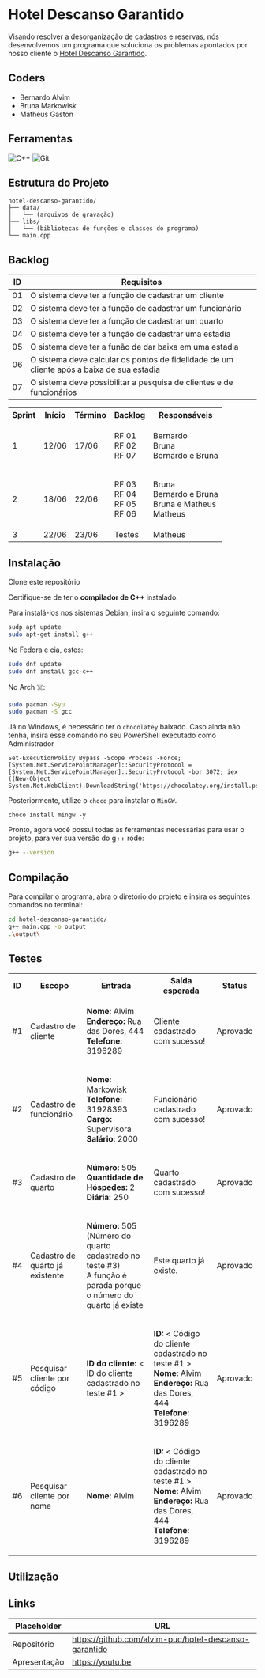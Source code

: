 # Hotel Descanso Garantido

Visando resolver a desorganização de cadastros e reservas, [nós](#coders) desenvolvemos um programa que soluciona os problemas apontados por nosso cliente o [Hotel Descanso Garantido](#hotel-descanso-garantido).

## Coders
- Bernardo Alvim
- Bruna Markowisk
- Matheus Gaston

## Ferramentas

![C++](https://img.shields.io/badge/c++-%2300599C.svg?style=for-the-badge&logo=c%2B%2B&logoColor=white)
![Git](https://img.shields.io/badge/git-%23F05033.svg?style=for-the-badge&logo=git&logoColor=white)


## Estrutura do Projeto

```plaintext
hotel-descanso-garantido/
├── data/
│   └── (arquivos de gravação)
├── libs/
│   └── (bibliotecas de funções e classes do programa)
└── main.cpp 
```

## Backlog

| ID | Requisitos 
|----|----------------------------------------------------
| 01 | O sistema deve ter a função de cadastrar um cliente
| 02 | O sistema deve ter a função de cadastrar um funcionário
| 03 | O sistema deve ter a função de cadastrar um quarto
| 04 | O sistema deve ter a função de cadastrar uma estadia
| 05 | O sistema deve ter a funão de dar baixa em uma estadia
| 06 | O sistema deve calcular os pontos de fidelidade de um cliente após a baixa de sua estadia
| 07 | O sistema deve possibilitar a pesquisa de clientes e de funcionários

<table>
  <tr>
    <th>Sprint</th>
    <th>Início</th>
    <th>Término</th>
    <th>Backlog</th>
    <th>Responsáveis</th>
  </tr>
  <tr>
    <td>1</td>
    <td>12/06</td>
    <td>17/06</td>
    <td>
      <ul style="list-style: none; padding: 0;">
        <li>RF 01</li>
        <li>RF 02</li>
        <li>RF 07</li>
      </ul>
    </td>
    <td>
      <ul style="list-style: none; padding: 0;">
        <li>Bernardo</li>
        <li>Bruna</li>
        <li>Bernardo e Bruna</li>
      </ul>
    </td>
  </tr>
  <tr>
    <td>2</td>
    <td>18/06</td>
    <td>22/06</td>
    <td>
      <ul style="list-style: none; padding: 0;">
        <li>RF 03</li>
        <li>RF 04</li>
        <li>RF 05</li>
        <li>RF 06</li>
      </ul>
    </td>
    <td>
      <ul style="list-style: none; padding: 0;">
        <li>Bruna</li>
        <li>Bernardo e Bruna</li>
        <li>Bruna e Matheus</li>
        <li>Matheus</li>
      </ul>
    </td>
  </tr>
  <tr>
    <td>3</td>
    <td>22/06</td>
    <td>23/06</td>
    <td>Testes</td>
    <td>Matheus</td>
  </tr>
</table>


## Instalação

Clone este repositório

Certifique-se de ter o **compilador de C++** instalado.

Para instalá-los nos sistemas Debian, insira o seguinte comando:  
```bash
sudp apt update
sudo apt-get install g++
```
No Fedora e cia, estes:
```bash
sudo dnf update
sudo dnf install gcc-c++
```
No Arch ☠️:
```bash
sudo pacman -Syu
sudo pacman -S gcc
```
Já no Windows, é necessário ter o `chocolatey` baixado.
Caso ainda não tenha, insira esse comando no seu PowerShell executado como Administrador
```pwsh
Set-ExecutionPolicy Bypass -Scope Process -Force; [System.Net.ServicePointManager]::SecurityProtocol = [System.Net.ServicePointManager]::SecurityProtocol -bor 3072; iex ((New-Object System.Net.WebClient).DownloadString('https://chocolatey.org/install.ps1'))
```
Posteriormente, utilize o `choco` para instalar o `MinGW`.
```pwsh
choco install mingw -y
```
Pronto, agora você possui todas as ferramentas necessárias para usar o projeto, para ver sua versão do g++ rode:
```cmd
g++ --version
```
## Compilação

Para compilar o programa, abra o diretório do projeto e insira os seguintes comandos no terminal:
```sh
cd hotel-descanso-garantido/
g++ main.cpp -o output
.\output\
```

## Testes

<table>
  <tr>
    <th>ID</th>
    <th>Escopo</th>
    <th>Entrada</th>
    <th>Saída esperada</th>
    <th>Status</th>
  </tr>
  <tr>
    <td>#1</td>
    <td>Cadastro de cliente</td>
    <td>
      <ul style="list-style: none; padding: 0;">
        <li><strong>Nome: </strong> Alvim</li>
        <li><strong>Endereço: </strong> Rua das Dores, 444</li>
        <li><strong>Telefone: </strong> 3196289</li>
      </ul>
    </td>
    <td>Cliente cadastrado com sucesso!</td>
    <td>Aprovado</td>
  </tr>
  <tr>
    <td>#2</td>
    <td>Cadastro de funcionário</td>
    <td>
      <ul style="list-style: none; padding: 0;">
        <li><strong>Nome: </strong> Markowisk</li>
        <li><strong>Telefone: </strong> 31928393</li>
        <li><strong>Cargo: </strong> Supervisora</li>
        <li><strong>Salário: </strong> 2000</li>
      </ul>
    </td>
    <td>Funcionário cadastrado com sucesso!</td>
    <td>Aprovado</td>
  </tr>
  <tr>
    <td>#3</td>
    <td>Cadastro de quarto</td>
    <td>
      <ul style="list-style: none; padding: 0;">
        <li><strong>Número: </strong> 505</li>
        <li><strong>Quantidade de Hóspedes: </strong> 2</li>
        <li><strong>Diária: </strong> 250</li>
      </ul>
    </td>
    <td>Quarto cadastrado com sucesso!</td>
    <td>Aprovado</td>
  </tr>
  <tr>
    <td>#4</td>
    <td>Cadastro de quarto já existente</td>
    <td>
      <ul style="list-style: none; padding: 0;">
        <li><strong>Número: </strong> 505 (Número do quarto cadastrado no teste #3)</li>
        <li>A função é parada porque o número do quarto já existe</li>
      </ul>
    </td>
    <td>Este quarto já existe.</td>
    <td>Aprovado</td>
  </tr>
  <tr>
    <td>#5</td>
    <td>Pesquisar cliente por código</td>
    <td>
      <ul style="list-style: none; padding: 0;">
        <li><strong>ID do cliente: </strong> < ID do cliente cadastrado no teste #1 ></li>
      </ul>
    </td>
    <td>
      <ul style="list-style: none; padding: 0;">
        <li><strong>ID: </strong> < Código do cliente cadastrado no teste #1 ></li>
        <li><strong>Nome: </strong> Alvim</li>
        <li><strong>Endereço: </strong> Rua das Dores, 444</li>
        <li><strong>Telefone: </strong> 3196289</li>
      </ul>
    </td>
    <td>Aprovado</td>
  </tr>
  <tr>
    <td>#6</td>
    <td>Pesquisar cliente por nome</td>
    <td>
      <ul style="list-style: none; padding: 0;">
        <li><strong>Nome: </strong> Alvim</li>
      </ul>
    </td>
    <td>
      <ul style="list-style: none; padding: 0;">
        <li><strong>ID: </strong> < Código do cliente cadastrado no teste #1 ></li>
        <li><strong>Nome: </strong> Alvim</li>
        <li><strong>Endereço: </strong> Rua das Dores, 444</li>
        <li><strong>Telefone: </strong> 3196289</li>
      </ul>
    </td>
    <td>Aprovado</td>
  </tr>
</table>

## Utilização

## Links

| Placeholder  | URL 
---------------|-------------------------------
| Repositório  | https://github.com/alvim-puc/hotel-descanso-garantido
| Apresentação | https://youtu.be
